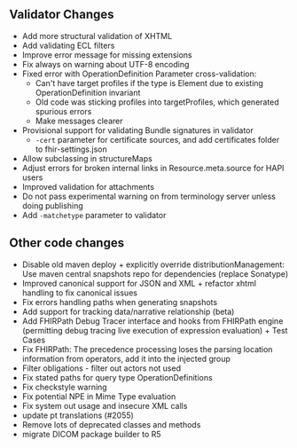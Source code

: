 ## Validator Changes

* Add more structural validation of XHTML
* Add validating ECL filters
* Improve error message for missing extensions
* Fix always on warning about UTF-8 encoding
* Fixed error with OperationDefinition Parameter cross-validation:
  * Can't have target profiles if the type is Element due to existing OperationDefinition invariant
  * Old code was sticking profiles into targetProfiles, which generated spurious errors
  * Make messages clearer
* Provisional support for validating Bundle signatures in validator
  * `-cert` parameter for certificate sources, and add certificates folder to fhir-settings.json
* Allow subclassing in structureMaps
* Adjust errors for broken internal links in Resource.meta.source for HAPI users
* Improved validation for attachments
* Do not pass experimental warning on from terminology server unless doing publishing
* Add `-matchetype` parameter to validator 

## Other code changes

* Disable old maven deploy + explicitly override distributionManagement: Use maven central snapshots repo for dependencies (replace Sonatype)
* Improved canonical support for JSON and XML + refactor xhtml handling to fix canonical issues
* Fix errors handling paths when generating snapshots
* Add support for tracking data/narrative relationship (beta)
* Add FHIRPath Debug Tracer interface and hooks from FHIRPath engine (permitting debug tracing live execution of expression evaluation) + Test Cases
* Fix FHIRPath: The precedence processing loses the parsing location information from operators, add it into the injected group
* Filter obligations - filter out actors not used
* Fix stated paths for query type OperationDefinitions
* Fix checkstyle warning
* Fix potential NPE in Mime Type evaluation
* Fix system out usage and insecure XML calls
* update pt translations (#2055)
* Remove lots of deprecated classes and methods
* migrate DICOM package builder to R5

